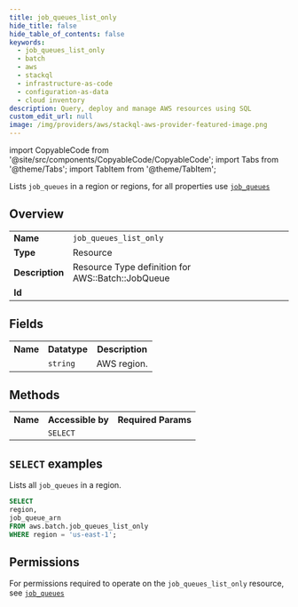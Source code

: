 ```yaml
---
title: job_queues_list_only
hide_title: false
hide_table_of_contents: false
keywords:
  - job_queues_list_only
  - batch
  - aws
  - stackql
  - infrastructure-as-code
  - configuration-as-data
  - cloud inventory
description: Query, deploy and manage AWS resources using SQL
custom_edit_url: null
image: /img/providers/aws/stackql-aws-provider-featured-image.png
---
```


import CopyableCode from '@site/src/components/CopyableCode/CopyableCode';
import Tabs from '@theme/Tabs';
import TabItem from '@theme/TabItem';

Lists <code>job_queues</code> in a region or regions, for all properties use <a href="/providers/aws/serviceName/job_queues/"><code>job_queues</code></a>

## Overview
<table><tbody>
<tr><td><b>Name</b></td><td><code>job_queues_list_only</code></td></tr>
<tr><td><b>Type</b></td><td>Resource</td></tr>
<tr><td><b>Description</b></td><td>Resource Type definition for AWS::Batch::JobQueue</td></tr>
<tr><td><b>Id</b></td><td><CopyableCode code="aws.batch.job_queues_list_only" /></td></tr>
</tbody></table>

## Fields
<table><tbody><tr><th>Name</th><th>Datatype</th><th>Description</th></tr><tr><td><CopyableCode code="region" /></td><td><code>string</code></td><td>AWS region.</td></tr>
</tbody></table>

## Methods

<table><tbody>
  <tr>
    <th>Name</th>
    <th>Accessible by</th>
    <th>Required Params</th>
  </tr>
  <tr>
    <td><CopyableCode code="list_resources" /></td>
    <td><code>SELECT</code></td>
    <td><CopyableCode code="region" /></td>
  </tr>
</tbody></table>

## `SELECT` examples
Lists all <code>job_queues</code> in a region.
```sql
SELECT
region,
job_queue_arn
FROM aws.batch.job_queues_list_only
WHERE region = 'us-east-1';
```


## Permissions

For permissions required to operate on the <code>job_queues_list_only</code> resource, see <a href="/providers/aws/batch/job_queues/#permissions"><code>job_queues</code></a>

